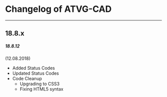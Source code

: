 # Changelog of ATVG-CAD
----
## 18.8.x

##### 18.8.12
(12.08.2018)  

* Added Status Codes
* Updated Status Codes
* Code Cleanup
    * Upgrading to CSS3
    * Fixing HTML5 syntax